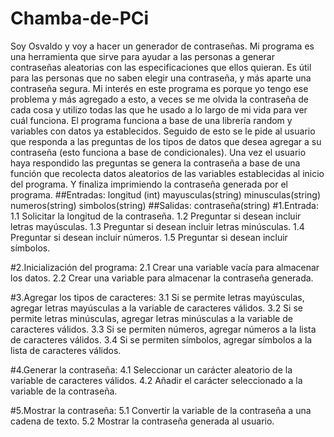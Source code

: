 # Chamba-de-PCi
Soy Osvaldo y voy a hacer un generador de contraseñas.
Mi programa es una herramienta que sirve para ayudar a las personas a generar contraseñas aleatorias con las especificaciones que ellos quieran. Es útil para las personas que no saben elegir una contraseña, y más aparte una contraseña segura. 
Mi interés en este programa es porque yo tengo ese problema y más agregado a esto, a veces se me olvida la contraseña de cada cosa y utilizo todas las que he usado a lo largo de mi vida para ver cuál funciona.
El programa funciona a base de una librería random y variables con datos ya establecidos. Seguido de esto se le pide al usuario que responda a las preguntas de los tipos de datos que desea agregar a su contraseña (esto funciona a base de condicionales).
 Una vez el usuario haya respondido las preguntas se genera la contraseña a base de una función que recolecta datos aleatorios de las variables establecidas al inicio del programa.
Y finaliza imprimiendo la contraseña generada por el programa.
##Entradas:
longitud (int)
mayusculas(string)
minusculas(string)
numeros(string)
simbolos(string)
##Salidas:
contraseña(string)
#1.Entrada:
1.1 Solicitar la longitud de la contraseña.
1.2 Preguntar si desean incluir letras mayúsculas.
1.3 Preguntar si desean incluir letras minúsculas.
1.4 Preguntar si desean incluir números.
1.5 Preguntar si desean incluir símbolos.

#2.Inicialización del programa:
2.1 Crear una variable vacía para almacenar los datos.
2.2 Crear una variable para almacenar la contraseña generada.

#3.Agregar los tipos de caracteres:
3.1 Si se permite letras mayúsculas, agregar letras mayúsculas a la variable de caracteres válidos.
3.2 Si se permite letras minúsculas, agregar letras minúsculas a la variable de caracteres válidos.
3.3 Si se permiten números, agregar números a la lista de caracteres válidos.
3.4 Si se permiten símbolos, agregar símbolos a la lista de caracteres válidos.

#4.Generar la contraseña:
4.1 Seleccionar un carácter aleatorio de la variable de caracteres válidos.
4.2 Añadir el carácter seleccionado a la variable de la contraseña.

#5.Mostrar la contraseña:
5.1 Convertir la variable de la contraseña a una cadena de texto.
5.2 Mostrar la contraseña generada al usuario.

